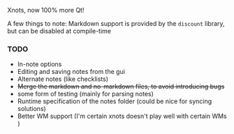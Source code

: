Xnots, now 100% more Qt!

A few things to note:
Markdown support is provided by the `discount` library, but can be disabled at compile-time


### TODO ###

* In-note options
* Editing and saving notes from the gui
* Alternate notes (like checklists)
* ~~Merge the markdown and no-markdown files, to avoid introducing bugs~~
* some form of testing (mainly for parsing notes)
* Runtime specification of the notes folder (could be nice for syncing solutions)
* Better WM support (I'm certain xnots doesn't play well with certain WMs )
